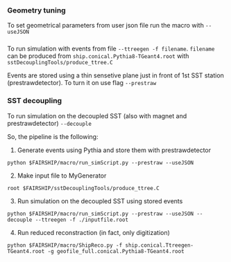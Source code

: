 ### Geometry tuning

To set geometrical parameters from user json file run the macro with `--useJSON`

###

To run simulation with events from file `--ttreegen -f filename`.
`filename` can be produced from `ship.conical.Pythia8-TGeant4.root` with `sstDecouplingTools/produce_ttree.C`

Events are stored using a thin sensetive plane just in front of 1st SST station (prestrawdetector). To turn it on use flag  `--prestraw`
### SST decoupling

To run simulation on the decoupled SST (also with magnet and prestrawdetector) `--decouple`


So, the pipeline is the following:

1. Generate events using Pythia and store them with prestrawdetector
```
python $FAIRSHIP/macro/run_simScript.py --prestraw --useJSON
```

2. Make input file to MyGenerator
```
root $FAIRSHIP/sstDecouplingTools/produce_ttree.C
```

3. Run simulation on the decoupled SST using stored events
```
python $FAIRSHIP/macro/run_simScript.py --prestraw --useJSON --decouple --ttreegen -f ./inputfile.root
```

4. Run reduced reconstraction (in fact, only digitization)
```
python $FAIRSHIP/macro/ShipReco.py -f ship.conical.Ttreegen-TGeant4.root -g geofile_full.conical.Pythia8-TGeant4.root
```
